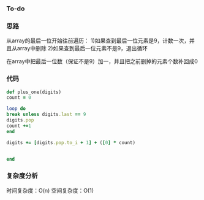 ### To-do


### 思路
从array的最后一位开始往前遍历：
1)如果查到最后一位元素是9，计数一次，并且从array中删除
2)如果查到最后一位元素不是9，退出循环

在array中把最后一位数（保证不是9）加一，并且把之前删掉的元素个数补回成0

### 代码
 ``` Ruby
def plus_one(digits)
 count = 0 

 loop do 
 break unless digits.last == 9
 digits.pop
 count +=1
 end 

digits += [digits.pop.to_i + 1] + ([0] * count)

 
end
```
### 复杂度分析
时间复杂度：O(n)
空间复杂度：O(1)



 